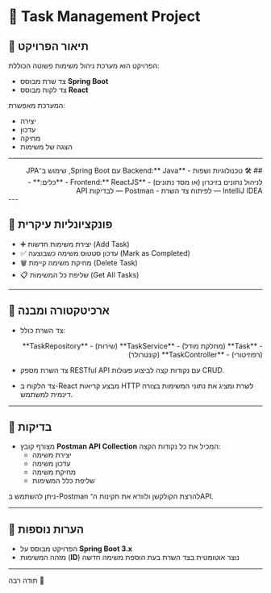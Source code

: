 # 📝 Task Management Project

## 📌 תיאור הפרויקט
הפרויקט הוא מערכת ניהול משימות פשוטה הכוללת:
- צד שרת מבוסס **Spring Boot**
- צד לקוח מבוסס **React**

המערכת מאפשרת:
- יצירה
- עדכון
- מחיקה
- הצגה של משימות

---
<div dir="rtl" align="right">
## 🛠️ טכנולוגיות ושפות
- **Backend:** Java עם Spring Boot, שימוש ב־JPA לניהול נתונים בזיכרון (או מסד נתונים)
- **Frontend:** ReactJS
- **כלים:**
  - IntelliJ IDEA — לפיתוח צד השרת
  - Postman — לבדיקות API
</div>
---

## 🚀 פונקציונליות עיקרית
- ➕ יצירת משימות חדשות (Add Task)  
- ✅ עדכון סטטוס משימה כשבוצעה (Mark as Completed)  
- 🗑️ מחיקת משימה קיימת (Delete Task)  
- 📋 שליפת כל המשימות (Get All Tasks)

---

## 🧱 ארכיטקטורה ומבנה
- צד השרת כולל:
<div dir="rtl" align="right">  - **Task** (מחלקת מודל)
  - **TaskService** (שירות)
  - **TaskRepository** (רפוזיטורי)
  - **TaskController** (קונטרולר)</div>

- צד השרת מספק RESTful API עם נקודות קצה לביצוע פעולות CRUD.

- צד הלקוח ב-React מבצע קריאות HTTP לשרת ומציג את נתוני המשימות בצורה דינמית למשתמש.

---

## 🧪 בדיקות
- מצורף קובץ **Postman API Collection** המכיל את כל נקודות הקצה:
  - יצירת משימה
  - עדכון משימה
  - מחיקת משימה
  - שליפת כלל המשימות

ניתן להשתמש ב-Postman להרצת הקולקשן ולוודא את תקינות ה־API.

---

## 💬 הערות נוספות
- הפרויקט מבוסס על **Spring Boot 3.x**
- מזהה המשימות (**ID**) נוצר אוטומטית בצד השרת בעת הוספת משימה חדשה

---

תודה רבה 🙏
